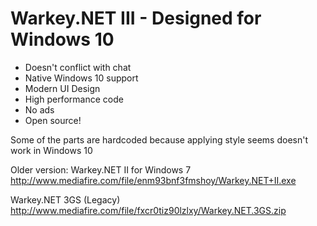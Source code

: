 # Warkey.NET III - Designed for Windows 10

- Doesn't conflict with chat
- Native Windows 10 support
- Modern UI Design
- High performance code
- No ads
- Open source!

Some of the parts are hardcoded because applying style seems doesn't work in Windows 10

Older version:
Warkey.NET II for Windows 7
http://www.mediafire.com/file/enm93bnf3fmshoy/Warkey.NET+II.exe

Warkey.NET 3GS (Legacy)
http://www.mediafire.com/file/fxcr0tiz90lzlxy/Warkey.NET.3GS.zip
